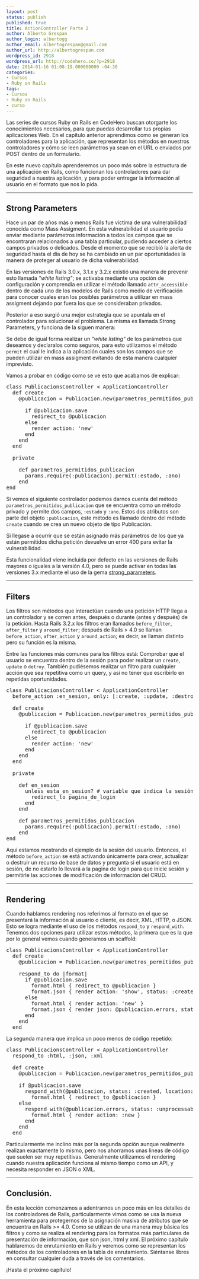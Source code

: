 ```yaml
---
layout: post
status: publish
published: true
title: ActionController Parte 2
author: Alberto Grespan
author_login: albertogg
author_email: albertogrespan@gmail.com
author_url: http://albertogrespan.com
wordpress_id: 2918
wordpress_url: http://codehero.co/?p=2918
date: 2014-01-16 01:08:19.000000000 -04:30
categories:
- Cursos
- Ruby on Rails
tags:
- Cursos
- Ruby on Rails
- curso
---
```

<p>Las series de cursos Ruby on Rails en CodeHero buscan otorgarte los conocimientos necesarios, para que puedas desarrollar tus propias aplicaciones Web. En el capítulo anterior aprendimos como se generan los controladores para la aplicación, que representan los métodos en nuestros controladores y cómo se leen parámetros ya sean en el URL o enviados por POST dentro de un formulario.</p>

<p>En este nuevo capítulo aprenderemos un poco más sobre la estructura de una aplicación en Rails, como funcionan los controladores para dar seguridad a nuestra aplicación, y para poder entregar la información al usuario en el formato que nos lo pida.</p>

<hr />

<h2>Strong Parameters</h2>

<p>Hace un par de años más o menos Rails fue víctima de una vulnerabilidad conocida como Mass Assigment. En esta vulnerabilidad el usuario podía enviar mediante parámetros información a todos los campos que se encontraran relacionados a una tabla particular, pudiendo acceder a ciertos campos privados o delicados. Desde el momento que se recibió la alerta de seguridad hasta el día de hoy se ha cambiado en un par oportunidades la manera de proteger al usuario de dicha vulnerabilidad.</p>

<p>En las versiones de Rails 3.0.x, 3.1.x y 3.2.x existió una manera de prevenir esto llamada <em>"white listing"</em>; se activaba mediante una opción de configuración y comprendía en utilizar el método llamado <code>attr_accessible</code> dentro de cada uno de los modelos de Rails como medio de verificación para conocer cuales eran los posibles parámetros a utilizar en mass assigment dejando por fuera los que se consideraban privados.</p>

<p>Posterior a eso surgió una mejor estrategia que se apuntala en el controlador para solucionar el problema. La misma es llamada Strong Parameters, y funciona de la siguen manera:</p>

<p>Se debe de igual forma realizar un <em>"white listing"</em> de los parámetros que deseamos y declaralos como seguros, para esto utilizamos el método <code>permit</code> el cual le indica a la aplicación cuales son los campos que se pueden utilizar en mass assigment evitando de esta manera cualquier imprevisto.</p>

<p>Vamos a probar en código como se ve esto que acabamos de explicar:</p>

<pre>class PublicacionsController &lt; ApplicationController
  def create
    @publicacion = Publicacion.new(parametros_permitidos_publicacion)
    
      if @publicacion.save
        redirect_to @publicacion
      else
        render action: 'new'
      end
    end
  end
  
  private 
  
    def parametros_permitidos_publicacion
      params.require(:publicacion).permit(:estado, :ano)
    end
end
</pre>

<p>Si vemos el siguiente controlador podemos darnos cuenta del método <code>parametros_permitidos_publicacion</code> que se encuentra como un método privado y permite dos campos, <code>:estado</code> y <code>:ano</code>. Estos dos atributos son parte del objeto <code>:publicacion</code>, este método es llamado dentro del método <code>create</code> cuando se crea un nuevo objeto de tipo Publicación.</p>

<p>Si llegase a ocurrir que se están asignado más parámetros de los que ya están permitidos dicha petición devuelve un error 400 para evitar la vulnerabilidad.</p>

<p>Esta funcionalidad viene incluida por defecto en las versiones de Rails mayores o iguales a la versión 4.0, pero se puede activar en todas las versiones 3.x mediante el uso de la gema <a href="https://github.com/rails/strong_parameters">strong_parameters</a>.</p>

<hr />

<h2>Filters</h2>

<p>Los filtros son métodos que interactúan cuando una petición HTTP llega a un controlador y se corren antes, después o durante (antes y después) de la petición. Hasta Rails 3.2.x los filtros eran llamados <code>before_filter</code>, <code>after_filter</code> y <code>around_filter</code>; después de Rails > 4.0 se llaman <code>before_action</code>, <code>after_action</code> y <code>around_action</code>; es decir, se llaman distinto pero su función es la misma.</p>

<p>Entre las funciones más comunes para los filtros está: Comprobar que el usuario se encuentra dentro de la sesión para poder realizar un <code>create</code>, <code>update</code> o <code>detroy</code>. También pudiésemos realizar un filtro para cualquier acción que sea repetitiva como un query, y así no tener que escribirlo en repetidas oportunidades.</p>

<pre>class PublicacionsController &lt; ApplicationController
  before_action :en_sesion, only: [:create, :update, :destroy]
  
  def create
    @publicacion = Publicacion.new(parametros_permitidos_publicacion)
    
      if @publicacion.save
        redirect_to @publicacion
      else
        render action: 'new'
      end
    end
  end
  
  private
  
    def en_sesion
      unless esta_en_sesion? # variable que indica la sesión.
        redirect_to pagina_de_login
      end
    end
  
    def parametros_permitidos_publicacion
      params.require(:publicacion).permit(:estado, :ano)
    end
end
</pre>

<p>Aquí estamos mostrando el ejemplo de la sesión del usuario. Entonces, el método <code>before_action</code> se está activando únicamente para crear, actualizar o destruir un recurso de base de datos y pregunta si el usuario está en sesión, de no estarlo lo llevará a la pagina de login para que inicie sesión y permitirle las acciones de modificación de información del CRUD.</p>

<hr />

<h2>Rendering</h2>

<p>Cuando hablamos rendering nos referimos al formato en el que se presentará la información al usuario o cliente, es decir, XML, HTTP, o JSON. Esto se logra mediante el uso de los métodos <code>respond_to</code> y <code>respond_with</code>. Tenemos dos opciones para utilizar estos métodos, la primera que es la que por lo general vemos cuando generamos un scaffold:</p>

<pre>class PublicacionsController &lt; ApplicationController
  def create
    @publicacion = Publicacion.new(parametros_permitidos_publicacion)

    respond_to do |format|
      if @publicacion.save
        format.html { redirect_to @publicacion }
        format.json { render action: 'show', status: :created, location: @publicacion }
      else
        format.html { render action: 'new' }
        format.json { render json: @publicacion.errors, status: :unprocessable_entity }
      end
    end
  end
</pre>

<p>La segunda manera que implica un poco menos de código repetido:</p>

<pre>class PublicacionsController &lt; ApplicationController
  respond_to :html, :json, :xml
  
  def create
    @publicacion = Publicacion.new(parametros_permitidos_publicacion)

    if @publicacion.save
      respond_with(@publicacion, status: :created, location: @publicacion) do |format|
        format.html { redirect_to @publicacion }
    else
      respond_with(@publicacion.errors, status: :unprocessable_entity) do |format|
        format.html { render action: :new }
      end
    end
  end
</pre>

<p>Particularmente me inclino más por la segunda opción aunque realmente realizan exactamente lo mismo, pero nos ahorramos unas lineas de código que suelen ser muy repetitivas. Generalmente utilizamos el rendering cuando nuestra aplicación funciona al mismo tiempo como un API, y necesita responder en JSON o XML.</p>

<hr />

<h2>Conclusión.</h2>

<p>En esta lección comenzamos a adentrarnos un poco más en los detalles de los controladores de Rails, particularmente vimos como se usa la nueva herramienta para protegernos de la asignación masiva de atributos que se encuentra en Rails >= 4.0. Como se utilizan de una manera muy básica los filtros y como se realiza el rendering para los formatos más particulares de presentación de información, que son json, html y xml. El próximo capítulo hablaremos de enrutamiento en Rails y veremos como se representan los métodos de los controladores en la tabla de enrutamiento. Siéntanse libres en consultar cualquier duda a través de los comentarios.</p>

<p>¡Hasta el próximo capítulo!</p>
